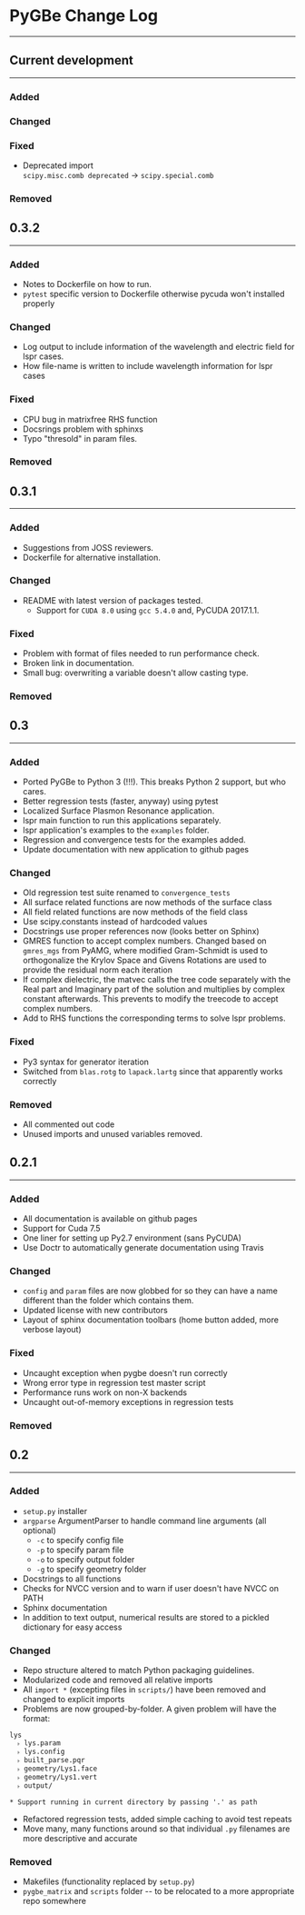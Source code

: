 # PyGBe Change Log
----
## Current development
---
### Added

### Changed

### Fixed
- Deprecated import  
      `scipy.misc.comb deprecated` -> `scipy.special.comb`
### Removed

## 0.3.2
---
### Added

* Notes to Dockerfile on how to run.
* `pytest` specific version to Dockerfile otherwise pycuda won't installed properly 

### Changed

* Log output to include information of the wavelength and electric field for lspr cases.
* How file-name is written  to include wavelength information for lspr cases

### Fixed

* CPU bug in matrixfree RHS function
* Docsrings problem with sphinxs
* Typo "thresold" in param files. 

### Removed


## 0.3.1
---
### Added

* Suggestions from JOSS reviewers.
* Dockerfile for alternative installation.

### Changed

* README with latest version of packages tested.
  * Support for `CUDA 8.0` using `gcc 5.4.0` and, PyCUDA 2017.1.1.

### Fixed

* Problem with format of files needed to run performance check.
* Broken link in documentation.
* Small bug: overwriting a variable doesn't allow casting type. 

### Removed


## 0.3
---
### Added

* Ported PyGBe to Python 3 (!!!).  This breaks Python 2 support, but who cares.
* Better regression tests (faster, anyway) using pytest
* Localized Surface Plasmon Resonance application.
* lspr main function to run this applications separately. 
* lspr application's examples to the `examples` folder.
* Regression and convergence tests for the examples added. 
* Update documentation with new application to github pages

### Changed

* Old regression test suite renamed to `convergence_tests`
* All surface related functions are now methods of the surface class
* All field related functions are now methods of the field class
* Use scipy.constants instead of hardcoded values
* Docstrings use proper references now (looks better on Sphinx)
* GMRES function to accept complex numbers. Changed based on `gmres_mgs`
from PyAMG, where modified Gram-Schmidt is used to orthogonalize the
Krylov Space and Givens Rotations are used to provide the residual 
norm each iteration
* If complex dielectric, the matvec calls the tree code
separately with the Real part and Imaginary part of the solution and
multiplies by complex constant afterwards. This prevents to modify the 
treecode to accept complex numbers.
* Add to RHS functions the corresponding terms to solve lspr problems.


### Fixed

* Py3 syntax for generator iteration
* Switched from `blas.rotg` to `lapack.lartg` since that apparently works correctly

### Removed

* All commented out code
* Unused imports and unused variables removed.


## 0.2.1
---
### Added

* All documentation is available on github pages
* Support for Cuda 7.5
* One liner for setting up Py2.7 environment (sans PyCUDA)
* Use Doctr to automatically generate documentation using Travis

### Changed
* `config` and `param` files are now globbed for so they can have a name different
  than the folder which contains them.  
* Updated license with new contributors
* Layout of sphinx documentation toolbars (home button added, more verbose layout)

### Fixed

* Uncaught exception when pygbe doesn't run correctly
* Wrong error type in regression test master script
* Performance runs work on non-X backends
* Uncaught out-of-memory exceptions in regression tests

### Removed


## 0.2
---
### Added
* `setup.py` installer
* `argparse` ArgumentParser to handle command line arguments (all optional)
  * `-c` to specify config file
  * `-p` to specify param file
  * `-o` to specify output folder
  * `-g` to specify geometry folder
* Docstrings to all functions
* Checks for NVCC version and to warn if user doesn't have NVCC on PATH
* Sphinx documentation
* In addition to text output, numerical results are stored to a pickled dictionary for easy access
  
### Changed
* Repo structure altered to match Python packaging guidelines.
* Modularized code and removed all relative imports
* All `import *` (excepting files in `scripts/`) have been removed and changed to explicit imports
* Problems are now grouped-by-folder.  A given problem will have the format:
```
lys 
  ˫ lys.param
  ˫ lys.config
  ˫ built_parse.pqr
  ˫ geometry/Lys1.face
  ˫ geometry/Lys1.vert
  ˫ output/

* Support running in current directory by passing '.' as path
```
* Refactored regression tests, added simple caching to avoid test repeats
* Move many, many functions around so that individual `.py` filenames are more descriptive and accurate

### Removed
* Makefiles (functionality replaced by `setup.py`)
* `pygbe_matrix` and `scripts` folder -- to be relocated to a more appropriate repo somewhere

